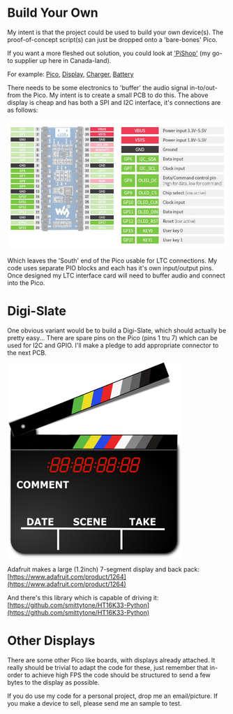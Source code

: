 
# Build Your Own

My intent is that the project could be used to build your own device(s). The proof-of-concept script(s) can 
just be dropped onto a 'bare-bones' Pico.

If you want a more fleshed out solution, you could look at ['PiShop'](https://www.pishop.ca) (my go-to
supplier up here in Canada-land).

For example:
[Pico](https://www.pishop.ca/product/raspberry-pi-pico-h/),
[Display](https://www.pishop.ca/product/1-3inch-oled-display-module-for-raspberry-pi-pico-64-128-spi-i2c/),
[Charger](https://www.pishop.ca/product/lipo-shim-for-pico/),
[Battery](https://www.pishop.ca/product/lithium-ion-polymer-battery-3-7v-900mah/)

There needs to be some electronics to 'buffer' the audio signal in-to/out-from the Pico. My intent is to
create a small PCB to do this. The above display is cheap and has both a SPI and I2C interface, it's
connections are as follows:

![OLED PinOut](pics/pico-1.3-oled.png)

Which leaves the 'South' end of the Pico usable for LTC connections. My code uses separate PIO blocks and
each has it's own input/output pins. Once designed my LTC interface card will need to buffer audio and 
connect into the Pico.

# Digi-Slate

One obvious variant would be to build a Digi-Slate, which should actually be pretty easy... There are
spare pins on the Pico (pins 1 tru 7) which can be used for I2C and GPIO. I'll make a pledge to add
appropriate connector to the next PCB.

![Digi-Slate](pics/digi-slate.png)

Adafruit makes a large (1.2inch) 7-segment display and back pack:
[https://www.adafruit.com/product/1264](https://www.adafruit.com/product/1264)

And there's this library which is capable of driving it:
[https://github.com/smittytone/HT16K33-Python](https://github.com/smittytone/HT16K33-Python)


# Other Displays

There are some other Pico like boards, with displays already attached. It really should be trivial
to adapt the code for these, just remember that in-order to achieve high FPS the code should be 
structured to send a few bytes to the display as possible.

If you do use my code for a personal project, drop me an email/picture.
If you make a device to sell, please send me an sample to test.

